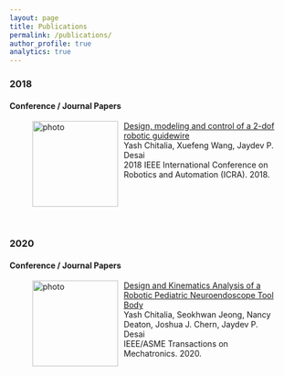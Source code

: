 ```yaml
---
layout: page
title: Publications
permalink: /publications/
author_profile: true
analytics: true
---
```

<link rel="stylesheet" href="{{ '/assets/css/publications.css' | relative_url }}">

### 2018
#### Conference / Journal Papers
<figure style="display:flex;align-items:flex-start;">
  <img align="left" src="https://hrtlab.github.io/_pages/photos/FBG.gif" alt="photo" style="margin-right: 10px; width: 150px;">
  <figcaption style="margin-top:0;margin-bottom:0;">
    <a href="https://doi.org/10.1109/ICRA.2018.8462694">Design, modeling and control of a 2-dof robotic guidewire</a><br>Yash Chitalia, Xuefeng Wang, Jaydev P. Desai<br>2018 IEEE International Conference on Robotics and Automation (ICRA). 2018.
  </figcaption>
</figure>

<br>

### 2020
#### Conference / Journal Papers
<figure style="display:flex;align-items:flex-start;">
  <img align="left" src="https://hrtlab.github.io/_pages/photos/Tempgif.gif" alt="photo" style="margin-right: 10px; width: 150px;">
  <figcaption style="margin-top:0;margin-bottom:0;">
    <a href="https://doi.org/10.1109/TMECH.2020.2967748">Design and Kinematics Analysis of a Robotic Pediatric Neuroendoscope Tool Body</a><br>Yash Chitalia, Seokhwan Jeong, Nancy Deaton, Joshua J. Chern, Jaydev P. Desai<br>IEEE/ASME Transactions on Mechatronics. 2020.
  </figcaption>
</figure>
